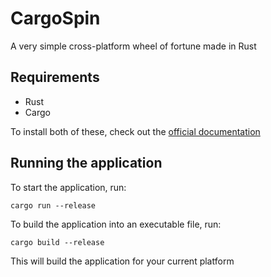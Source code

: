 # CargoSpin

A very simple cross-platform wheel of fortune made in Rust

## Requirements

-   Rust
-   Cargo

To install both of these, check out the [official documentation](https://www.rust-lang.org/tools/install)

## Running the application

To start the application, run:

```cargo
cargo run --release
```

To build the application into an executable file, run:

```cargo
cargo build --release
```

This will build the application for your current platform
